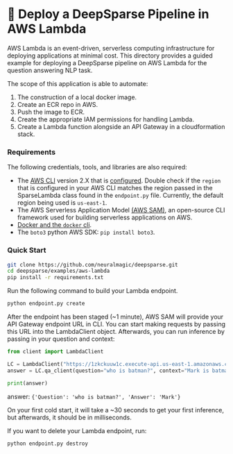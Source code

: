 <!--
Copyright (c) 2021 - present / Neuralmagic, Inc. All Rights Reserved.

Licensed under the Apache License, Version 2.0 (the "License");
you may not use this file except in compliance with the License.
You may obtain a copy of the License at

   http://www.apache.org/licenses/LICENSE-2.0

Unless required by applicable law or agreed to in writing,
software distributed under the License is distributed on an "AS IS" BASIS,
WITHOUT WARRANTIES OR CONDITIONS OF ANY KIND, either express or implied.
See the License for the specific language governing permissions and
limitations under the License.
-->

# 🐑 Deploy a DeepSparse Pipeline in AWS Lambda

AWS Lambda is an event-driven, serverless computing infrastructure for deploying applications at minimal cost. This directory provides a guided example for deploying a DeepSparse pipeline on AWS Lambda for the question answering NLP task.

The scope of this application is able to automate:
1. The construction of a local docker image.
2. Create an ECR repo in AWS.
3. Push the image to ECR.
4. Create the appropriate IAM permissions for handling Lambda.
5. Create a Lambda function alongside an API Gateway in a cloudformation stack. 

### Requirements
The following credentials, tools, and libraries are also required:
* The [AWS CLI](https://docs.aws.amazon.com/cli/latest/userguide/getting-started-install.html) version 2.X that is [configured](https://docs.aws.amazon.com/cli/latest/userguide/cli-configure-quickstart.html). Double check if the `region` that is configured in your AWS CLI matches the region passed in the SparseLambda class found in the `endpoint.py` file. Currently, the default region being used is `us-east-1`.
* The AWS Serverless Application Model [(AWS SAM)](https://docs.aws.amazon.com/serverless-application-model/latest/developerguide/what-is-sam.html), an open-source CLI framework used for building serverless applications on AWS.
* [Docker and the `docker` cli](https://docs.docker.com/get-docker/).
* The `boto3` python AWS SDK: `pip install boto3`.


### Quick Start

```bash 
git clone https://github.com/neuralmagic/deepsparse.git
cd deepsparse/examples/aws-lambda
pip install -r requirements.txt
```

Run the following command to build your Lambda endpoint.

```bash
python endpoint.py create
```

After the endpoint has been staged (~1 minute), AWS SAM will provide your API Gateway endpoint URL in CLI. You can start making requests by passing this URL into the LambdaClient object. Afterwards, you can run inference by passing in your question and context:

```python
from client import LambdaClient

LC = LambdaClient("https://1zkckuuw1c.execute-api.us-east-1.amazonaws.com/inference")
answer = LC.qa_client(question="who is batman?", context="Mark is batman.")

print(answer)
```

answer: `{'Question': 'who is batman?', 'Answer': 'Mark'}`

On your first cold start, it will take a ~30 seconds to get your first inference, but afterwards, it should be in milliseconds.


If you want to delete your Lambda endpoint, run:

```bash
python endpoint.py destroy
```